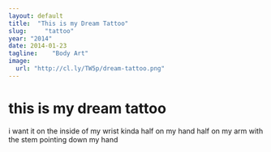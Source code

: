 ```yaml
---
layout: default
title:  "This is my Dream Tattoo"
slug:     "tattoo"
year: "2014"
date: 2014-01-23
tagline:    "Body Art"
image:
  url: "http://cl.ly/TW5p/dream-tattoo.png"
---
```

# this is my dream tattoo

i want it on the inside of my wrist kinda half on my hand half on my arm with the stem pointing down my hand
